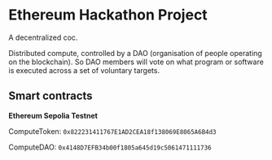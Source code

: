 # Ethereum Hackathon Project

A decentralized coc.

Distributed compute, controlled by a DAO (organisation of people operating on the blockchain). So DAO members will vote on what program or software is executed across a set of voluntary targets.

## Smart contracts

**Ethereum Sepolia Testnet**

ComputeToken: `0x822231411767E1AD2CEA18f138069E8065A6B4d3`

ComputeDAO: `0x4148D7EFB34b00f1805a645d19c5061471111736`
